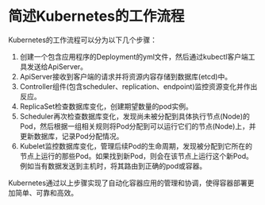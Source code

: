 # 简述Kubernetes的工作流程

Kubernetes的工作流程可以分为以下几个步骤：

1. 创建一个包含应用程序的Deployment的yml文件，然后通过kubectl客户端工具发送给ApiServer。
2. ApiServer接收到客户端的请求并将资源内容存储到数据库(etcd)中。
3. Controller组件(包含scheduler、replication、endpoint)监控资源变化并作出反应。
4. ReplicaSet检查数据库变化，创建期望数量的pod实例。
5. Scheduler再次检查数据库变化，发现尚未被分配到具体执行节点(Node)的Pod，然后根据一组相关规则将Pod分配到可以运行它们的节点(Node)上，并更新数据库，记录Pod分配情况。
6. Kubelet监控数据库变化，管理后续Pod的生命周期，发现被分配到它所在的节点上运行的那些Pod。如果找到新Pod，则会在该节点上运行这个新Pod。例如当有数据发送到主机时，将其路由到正确的pod或容器。

Kubernetes通过以上步骤实现了自动化容器应用的管理和协调，使得容器部署更加简单、可靠和高效。


